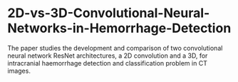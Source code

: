# 2D-vs-3D-Convolutional-Neural-Networks-in-Hemorrhage-Detection
The paper studies the development and comparison of two convolutional neural network ResNet architectures, a 2D convolution and a 3D, for intracranial haemorrhage detection and classification problem in CT images. 
